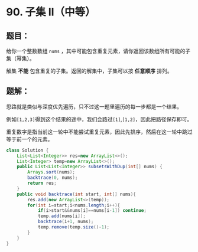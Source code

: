 # 90. 子集 II（中等）
## 题目：
给你一个整数数组 `nums` ，其中可能包含重复元素，请你返回该数组所有可能的子集（幂集）。

解集 **不能** 包含重复的子集。返回的解集中，子集可以按 **任意顺序** 排列。
## 题解：
思路就是类似与深度优先遍历，只不过这一题里遍历的每一步都是一个结果。

例如`[1,2,3]`得到这个结果的途中，我们会路过`[1]`,`[1,2]`，因此把路径保存即可。

重复数字是指当前这一轮中不能尝试重复元素，因此先排序，然后在这一轮中跳过等于前一个的元素。

```java
class Solution {
    List<List<Integer>> res=new ArrayList<>();
    List<Integer> temp=new ArrayList<>();
    public List<List<Integer>> subsetsWithDup(int[] nums) {
        Arrays.sort(nums);
        backtrace(0, nums);
        return res;
    }
    public void backtrace(int start, int[] nums){
        res.add(new ArrayList<>(temp));
        for(int i=start;i<nums.length;i++){
            if(i>start&&nums[i]==nums[i-1]) continue;
            temp.add(nums[i]);
            backtrace(i+1, nums);
            temp.remove(temp.size()-1);
        }
    }
}
```